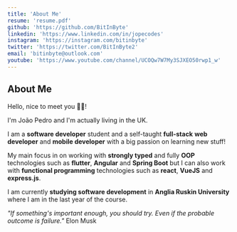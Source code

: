 ```yaml
---
title: 'About Me'
resume: 'resume.pdf'
github: 'https://github.com/BitInByte'
linkedin: 'https://www.linkedin.com/in/jopecodes'
instagram: 'https://instagram.com/bitinbyte'
twitter: 'https://twitter.com/BitInByte2'
email: 'bitinbyte@outlook.com'
youtube: 'https://www.youtube.com/channel/UCOQw7W7My3SJXEO50rwp1_w'
---
```


## About Me

Hello, nice to meet you 👋🏽!

I'm João Pedro and I'm actually living in the UK.

I am a **software developer** student and a self-taught **full-stack** **web developer** and **mobile developer** with a big passion on learning new stuff!

My main focus in on working with **strongly typed** and fully **OOP** technologies such as **flutter**, **Angular** and **Spring Boot** but I can also work with **functional programming** technologies such as **react**, **VueJS** and **express.js**.

I am currently **studying software development** in **Anglia Ruskin University** where I am in the last year of the course.

_"If something's important enough, you should try. Even if the probable outcome is failure."_ Elon Musk

